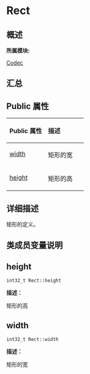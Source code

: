 # Rect<a name="ZH-CN_TOPIC_0000001343000897"></a>

## **概述**<a name="section972325114083932"></a>

**所属模块:**

[Codec](_codec.md)

## **汇总**<a name="section490370110083932"></a>

## Public 属性<a name="pub-attribs"></a>

<a name="table1136450508083932"></a>
<table><thead align="left"><tr id="row1788737848083932"><th class="cellrowborder" valign="top" width="50%" id="mcps1.1.3.1.1"><p id="p1844639823083932"><a name="p1844639823083932"></a><a name="p1844639823083932"></a>Public 属性</p>
</th>
<th class="cellrowborder" valign="top" width="50%" id="mcps1.1.3.1.2"><p id="p1465062660083932"><a name="p1465062660083932"></a><a name="p1465062660083932"></a>描述</p>
</th>
</tr>
</thead>
<tbody><tr id="row596419984083932"><td class="cellrowborder" valign="top" width="50%" headers="mcps1.1.3.1.1 "><p id="p213398977083932"><a name="p213398977083932"></a><a name="p213398977083932"></a><a href="_rect.md#aa564ffd1e8afed173a43f6fa3afb0fdf">width</a></p>
</td>
<td class="cellrowborder" valign="top" width="50%" headers="mcps1.1.3.1.2 "><p id="entry2134189947083932p0"><a name="entry2134189947083932p0"></a><a name="entry2134189947083932p0"></a>矩形的宽</p>
</td>
</tr>
<tr id="row846070625083932"><td class="cellrowborder" valign="top" width="50%" headers="mcps1.1.3.1.1 "><p id="p1078022616083932"><a name="p1078022616083932"></a><a name="p1078022616083932"></a><a href="_rect.md#a27dedef86b1b4b80875a7550ba86bf96">height</a></p>
</td>
<td class="cellrowborder" valign="top" width="50%" headers="mcps1.1.3.1.2 "><p id="entry1581527951083932p0"><a name="entry1581527951083932p0"></a><a name="entry1581527951083932p0"></a>矩形的高</p>
</td>
</tr>
</tbody>
</table>

## **详细描述**<a name="section220455003083932"></a>

矩形的定义。

## **类成员变量说明**<a name="section448685118083932"></a>

## height<a name="a27dedef86b1b4b80875a7550ba86bf96"></a>

```
int32_t Rect::height
```

**描述：**

矩形的高

## width<a name="aa564ffd1e8afed173a43f6fa3afb0fdf"></a>

```
int32_t Rect::width
```

**描述：**

矩形的宽

